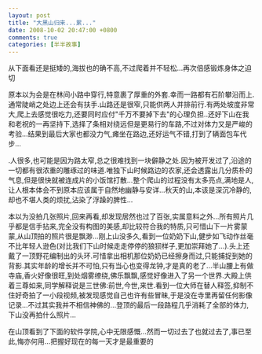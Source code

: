 ```yaml
---
layout: post
title: "大黑山归来...累..."
date: 2008-10-02 20:47:00 +0800
comments: true
categories: [半半故事]
---
```

从下面看还是挺矮的,海拔也的确不高,不过爬着并不轻松...再次倍感锻炼身体之迫切

原本以为会是在林间小路中穿行,特意裹了厚重的外套.幸而一路都有石阶攀沿而上.通常陡峭之处边上还会有扶手.山路还是很窄,只能供两人并排前行.有两处坡度非常大,爬上去感觉很吃力,还要同时应付"千万不要掉下去"的心理负担..还好下山在我和老祝的一再坚持下,选择了条相对绕远但是更易行的车路,不过对体力又是严峻的考验...结果到最后大家也都没力气,瘫坐在路边,还好运气不错,打到了辆面包车代步...

.人很多,也可能是因为路太窄,总之很难找到一块僻静之处.因为被开发过了,沿途的一切都有很浓重的雕琢过的味道.唯独下山时候路边的农家,还会透露出几分质朴的气息,但是很快就被连成片的小饭馆打散...整个爬山的过程没有太多亮点,满地是人,让人根本体会不到原本应该属于自然地幽静与安详...秋天的山,本该是深沉冷静的,却也不堪人类的烦扰,沾染了浮躁的脾性...

本以为没拍几张照片,回来再看,却发现居然也过了百张,实属意料之外...所有照片几乎都是信手拈来,完全没有构图的美感,却比较符合我的特质,只可惜山下一片雾蒙蒙,从山顶拍的照片很是飘渺...刚上山没多久,看到一位奶奶下山,健步如飞动作丝毫不比年轻人逊色(对比我们下山时候走走停停的狼狈样子,更加崇拜她了...).头上还戴了一顶野花编制出的头环.可惜拿出相机那位奶奶已经擦身而过,只能捕捉到她的背影.其实年龄的增长并不可怕,只有当心也变得龙钟,才是真的老了...半山腰上有做寺庙,香火好像很旺,到处烟雾缭绕,佛乐飘飘,感觉好像进入了另一个世界.大殿上供着三尊如来,同学解释说是三世佛:前世,今世,来世.看到一位大师在替人释签,抑制不住好奇拍了一小段视频,被发现感觉自己也许有些冒昧,于是没在寺里再留任何影像记录...不过其实我并不相信神佛的...登顶的最后一段路程几乎消耗了全部的体力,下山没再拍什么照片...

在山顶看到了下面的软件学院,心中无限感慨...然而一切过去了也就过去了,事已至此,悔亦何用...把握好现在的每一天才是最重要的